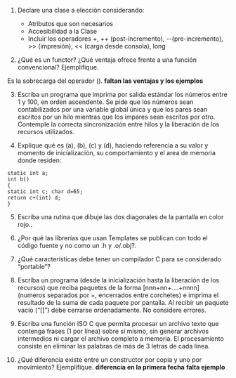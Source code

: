 1) Declare una clase a elección considerando:
    * Atributos que son necesarios
    * Accesibilidad a la Clase
    * Incluir los operadores +, ++ (post-incremento), --(pre-incremento), >> (impresión), << (carga desde consola), long


2) ¿Qué es un functor? ¿Qué ventaja ofrece frente a una función convencional? Ejemplifique.

Es la sobrecarga del operador (). **faltan las ventajas y los ejemplos**



3) Escriba un programa que imprima por salida estándar los números entre 1 y 100, en orden ascendente. Se pide que los números sean contabilizados por una variable global única y que los pares sean escritos por un hilo mientras que los impares sean escritos por otro.
Contemple la correcta sincronización entre hilos y la liberación de los recursos utilizados.



4) Explique qué es (a), (b), (c) y (d), haciendo referencia a su valor y momento de
inicialización, su comportamiento y el area de memoria donde residen:
```
static int a;
int b()
{
static int c; char d=65;
return c+(int) d;
}
```


5) Escriba una rutina que dibuje las dos diagonales de la pantalla en color rojo..



6) ¿Por qué las librerías que usan Templates se publican con todo el código fuente y no como un .h y .o/.obj?.



7) ¿Qué características debe tener un compilador C para se considerado “portable”?



8) Escriba un programa (desde la inicialización hasta la liberación de los recursos) que reciba paquetes de la forma [nnn+nn+....+nnnn] (numeros separados por +, encerrados entre corchetes) e imprima el resultado de la suma de cada paquete por pantalla. Al recibir un paquete vacío (“[]”) debe cerrarse ordenadamente. No considere errores.



9) Escriba una función ISO C que permita procesar un archivo texto que contenga frases (1 por línea) sobre sí mismo, sin generar archivos intermedios ni cargar el archivo completo a memoria. El procesamiento consiste en eliminar las palabras de más de 3 letras de cada línea.



10) ¿Qué diferencia existe entre un constructor por copia y uno por movimiento? Ejemplifique.
**diferencia en la primera fecha**
**falta ejemplo**


